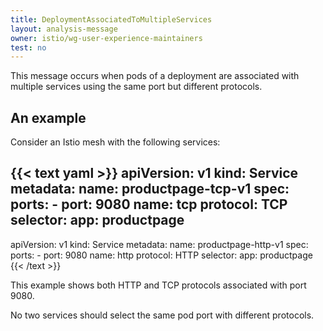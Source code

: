 ```yaml
---
title: DeploymentAssociatedToMultipleServices
layout: analysis-message
owner: istio/wg-user-experience-maintainers
test: no
---
```


This message occurs when pods of a deployment are associated with multiple services using the same port but different protocols.

## An example

Consider an Istio mesh with the following services:

{{< text yaml >}}
apiVersion: v1
kind: Service
metadata:
  name: productpage-tcp-v1
spec:
  ports:
    - port: 9080
      name: tcp
      protocol: TCP
  selector:
    app: productpage
---
apiVersion: v1
kind: Service
metadata:
  name: productpage-http-v1
spec:
  ports:
    - port: 9080
      name: http
      protocol: HTTP
  selector:
    app: productpage
{{< /text >}}

This example shows both HTTP and TCP protocols associated with port 9080.

No two services should select the same pod port with different protocols.
